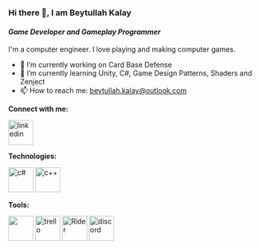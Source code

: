 ### Hi there 👋, I am Beytullah Kalay
#### *Game Developer and Gameplay Programmer*

I'm a computer engineer. I love playing and making computer games. 

- 🔭 I’m currently working on Card Base Defense
- 🌱 I’m currently learning Unity, C#, Game Design Patterns, Shaders and Zenject
- 📫 How to reach me: beytullah.kalay@outlook.com 

**Connect with me:**

[<img src='https://cdn-icons-png.flaticon.com/512/174/174857.png' alt='linkedin' height='50'>](https://www.linkedin.com/in/beytullah-kalay/)  

**Technologies:**

<img src='https://cdn.worldvectorlogo.com/logos/c--4.svg' alt='c#' height='50'> <img src='https://cdn.worldvectorlogo.com/logos/c.svg' alt='c++' height='50'>

**Tools:**

<img src='https://skillicons.dev/icons?i= discord,unity,visualstudio,vscode,git' height='50'> <img src='https://cdn.worldvectorlogo.com/logos/trello.svg' alt='trello' height='50'> <img src='https://skillicons.dev/icons?i=rider' alt='Rider' height='50'> <img src='https://cdn.worldvectorlogo.com/logos/git-icon.svg' alt='discord' height='50'> 
